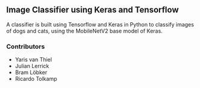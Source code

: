 ## Image Classifier using Keras and Tensorflow

A classifier is built using Tensorflow and Keras in Python to classify images of dogs and cats, using the MobileNetV2 base model of Keras.

### Contributors
  * Yaris van Thiel
  * Julian Lerrick
  * Bram Löbker
  * Ricardo Tolkamp